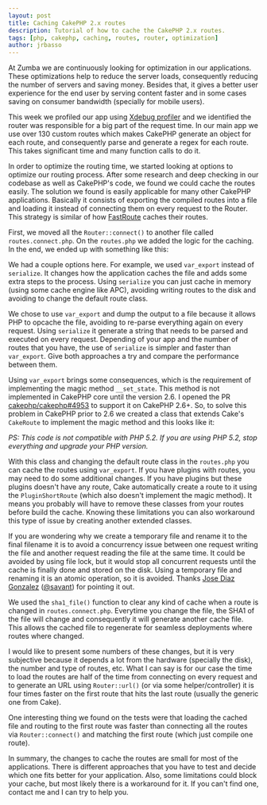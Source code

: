 ```yaml
---
layout: post
title: Caching CakePHP 2.x routes
description: Tutorial of how to cache the CakePHP 2.x routes.
tags: [php, cakephp, caching, routes, router, optimization]
author: jrbasso
---
```


At Zumba we are continuously looking for optimization in our applications. These optimizations help
to reduce the server loads, consequently reducing the number of servers and saving money. Besides
that, it gives a better user experience for the end user by serving content
faster and in some cases saving on consumer bandwidth (specially for mobile users).

This week we profiled our app using [Xdebug profiler](http://www.xdebug.org/docs/profiler) and we
identified the router was responsible for a big part of the request time. In our main app we use over 130
custom routes which makes CakePHP generate an object for each route, and consequently parse and generate
a regex for each route. This takes significant time and many function calls to do it.

In order to optimize the routing time, we started looking at options to optimize our routing process. After
some research and deep checking in our codebase as well as CakePHP's code, we found we could cache the routes easily.
The solution we found is easily applicable for many other CakePHP applications. Basically it consists
of exporting the compiled routes into a file and loading it instead of connecting them on every
request to the Router. This strategy is similar of how [FastRoute](https://github.com/nikic/FastRoute/blob/v0.2.0/src/functions.php#L32-L61)
caches their routes.

First, we moved all the `Router::connect()` to another file called `routes.connect.php`. On the `routes.php`
we added the logic for the caching. In the end, we ended up with something like this:

<script src="https://gist.github.com/jrbasso/37a6938b752b726b0a32.js?file=routes.connect.php"> </script>

<script src="https://gist.github.com/jrbasso/37a6938b752b726b0a32.js?file=routes.php"> </script>

We had a couple options here. For example, we used `var_export` instead of `serialize`. It changes how the
application caches the file and adds some extra steps to the process. Using `serialize` you can just cache
in memory (using some cache engine like APC), avoiding writing routes to the disk and avoiding to change
the default route class.

We chose to use `var_export` and dump the output to a file because it allows PHP to opcache the file,
avoiding to re-parse everything again on every request. Using `serialize` it generate a string that needs
to be parsed and executed on every request. Depending of your app and the number of routes that you have,
the use of `serialize` is simpler and faster than `var_export`. Give both approaches a try and compare
the performance between them.

Using `var_export` brings some consequences, which is the requirement of implementing the magic method
`__set_state`. This method is not implemented in CakePHP core until the version 2.6. I opened the PR
[cakephp/cakephp#4953](https://github.com/cakephp/cakephp/pull/4953) to support it on CakePHP 2.6+.
So, to solve this problem in CakePHP prior to 2.6 we created a class that extends Cake's `CakeRoute`
to implement the magic method and this looks like it:

<script src="https://gist.github.com/jrbasso/37a6938b752b726b0a32.js?file=ZumbaRoute.php"> </script>

<i>PS: This code is not compatible with PHP 5.2. If you are using PHP 5.2, stop everything and upgrade
your PHP version.</i>

With this class and changing the default route class in the `routes.php` you can cache the routes
using `var_export`. If you have plugins with routes, you may need to do some additional changes.
If you have plugins but these plugins doesn't have any route, Cake automatically create a route to it using
the `PluginShortRoute` (which also doesn't implement the magic method). It means you probably will
have to remove these classes from your routes before build the cache. Knowing these limitations you
can also workaround this type of issue by creating another extended classes.

If you are wondering why we create a temporary file and rename it to the final filename it is to avoid
a concurrency issue between one request writing the file and another request reading the file at the
same time. It could be avoided by using file lock, but it would stop all concurrent requests
until the cache is finally done and stored on the disk. Using a temporary file and renaming it
is an atomic operation, so it is avoided. Thanks [Jose Diaz Gonzalez](http://josediazgonzalez.com/about/)
([@savant](https://twitter.com/savant)) for pointing it out.

We used the `sha1_file()` function to clear any kind of cache when a route is changed in `routes.connect.php`.
Everytime you change the file, the SHA1 of the file will change
and consequently it will generate another cache file. This allows the cached file to regenerate for
seamless deployments where routes where changed.

I would like to present some numbers of these changes, but it is very subjective because it depends a
lot from the hardware (specially the disk), the number and type of routes, etc. What I can say is
for our case the time to load the routes are half of the time from connecting on every request and
to generate an URL using `Router::url()` (or via some helper/controller) it is four times faster on
the first route that hits the last route (usually the generic one from Cake).

One interesting thing we found on the tests were that loading the cached file and routing to the
first route was faster than connecting all the routes via `Router::connect()` and matching the first
route (which just compile one route).

In summary, the changes to cache the routes are small for most of the applications. There is
different approaches that you have to test and decide which one fits better for your application.
Also, some limitations could block your cache, but most likely there is a workaround for it. If you
can't find one, contact me and I can try to help you.
